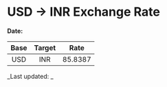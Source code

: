 # USD → INR Exchange Rate

**Date:** 

| Base | Target | Rate  |
|:----:|:------:|:-----:|
| USD  | INR    | 85.8387 |

_Last updated: _